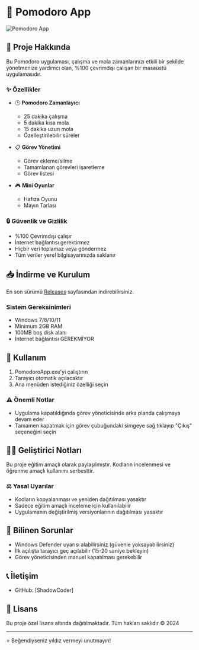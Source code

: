 # 🍅 Pomodoro App

![Pomodoro App](screenshots/main.png)

## 📝 Proje Hakkında
Bu Pomodoro uygulaması, çalışma ve mola zamanlarınızı etkili bir şekilde yönetmenize yardımcı olan, %100 çevrimdışı çalışan bir masaüstü uygulamasıdır.

### ✨ Özellikler
- 🕒 **Pomodoro Zamanlayıcı**
  - 25 dakika çalışma
  - 5 dakika kısa mola
  - 15 dakika uzun mola
  - Özelleştirilebilir süreler

- 📋 **Görev Yönetimi**
  - Görev ekleme/silme
  - Tamamlanan görevleri işaretleme
  - Görev listesi

- 🎮 **Mini Oyunlar**
  - Hafıza Oyunu
  - Mayın Tarlası

### 🔒 Güvenlik ve Gizlilik
- %100 Çevrimdışı çalışır
- İnternet bağlantısı gerektirmez
- Hiçbir veri toplamaz veya göndermez
- Tüm veriler yerel bilgisayarınızda saklanır

## 📥 İndirme ve Kurulum
En son sürümü [Releases](link) sayfasından indirebilirsiniz.

### Sistem Gereksinimleri
- Windows 7/8/10/11
- Minimum 2GB RAM
- 100MB boş disk alanı
- İnternet bağlantısı GEREKMİYOR

## 🚀 Kullanım
1. PomodoroApp.exe'yi çalıştırın
2. Tarayıcı otomatik açılacaktır
3. Ana menüden istediğiniz özelliği seçin

### ⚠️ Önemli Notlar
- Uygulama kapatıldığında görev yöneticisinde arka planda çalışmaya devam eder
- Tamamen kapatmak için görev çubuğundaki simgeye sağ tıklayıp "Çıkış" seçeneğini seçin

## 👨‍💻 Geliştirici Notları
Bu proje eğitim amaçlı olarak paylaşılmıştır. Kodların incelenmesi ve öğrenme amaçlı kullanımı serbesttir.

### ⚖️ Yasal Uyarılar
- Kodların kopyalanması ve yeniden dağıtılması yasaktır
- Sadece eğitim amaçlı inceleme için kullanılabilir
- Uygulamanın değiştirilmiş versiyonlarının dağıtılması yasaktır

## 🐛 Bilinen Sorunlar
- Windows Defender uyarısı alabilirsiniz (güvenle yoksayabilirsiniz)
- İlk açılışta tarayıcı geç açılabilir (15-20 saniye bekleyin)
- Görev yöneticisinden manuel kapatılması gerekebilir

## 📞 İletişim
- GitHub: [ShadowCoder]

## 📜 Lisans
Bu proje özel lisans altında dağıtılmaktadır. Tüm hakları saklıdır © 2024

---
⭐ Beğendiyseniz yıldız vermeyi unutmayın!